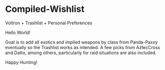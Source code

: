 # Compiled-Wishlist
Voltron + Trashlist + Personal Preferences

Hello World!

Goal is to add all exotics and implied weapons by class from Panda-Paxxy eventually so the Trashlist works as intended. A few picks from AztecCross and Datto, among others, particularly for raid situations are also included.

Happy Hunting!
